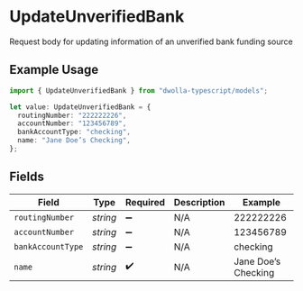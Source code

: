 # UpdateUnverifiedBank

Request body for updating information of an unverified bank funding source

## Example Usage

```typescript
import { UpdateUnverifiedBank } from "dwolla-typescript/models";

let value: UpdateUnverifiedBank = {
  routingNumber: "222222226",
  accountNumber: "123456789",
  bankAccountType: "checking",
  name: "Jane Doe’s Checking",
};
```

## Fields

| Field               | Type                | Required            | Description         | Example             |
| ------------------- | ------------------- | ------------------- | ------------------- | ------------------- |
| `routingNumber`     | *string*            | :heavy_minus_sign:  | N/A                 | 222222226           |
| `accountNumber`     | *string*            | :heavy_minus_sign:  | N/A                 | 123456789           |
| `bankAccountType`   | *string*            | :heavy_minus_sign:  | N/A                 | checking            |
| `name`              | *string*            | :heavy_check_mark:  | N/A                 | Jane Doe’s Checking |